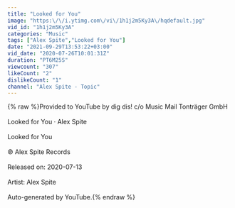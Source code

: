 ```yaml
---
title: "Looked for You"
image: "https:\/\/i.ytimg.com\/vi\/1h1j2m5Ky3A\/hqdefault.jpg"
vid_id: "1h1j2m5Ky3A"
categories: "Music"
tags: ["Alex Spite","Looked for You"]
date: "2021-09-29T13:53:22+03:00"
vid_date: "2020-07-26T10:01:31Z"
duration: "PT6M25S"
viewcount: "307"
likeCount: "2"
dislikeCount: "1"
channel: "Alex Spite - Topic"
---
```

{% raw %}Provided to YouTube by dig dis! c/o Music Mail Tonträger GmbH<br /><br />Looked for You · Alex Spite<br /><br />Looked for You<br /><br />℗ Alex Spite Records<br /><br />Released on: 2020-07-13<br /><br />Artist: Alex Spite<br /><br />Auto-generated by YouTube.{% endraw %}
